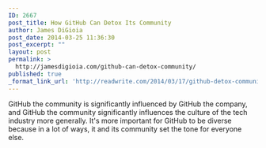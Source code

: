 ```yaml
---
ID: 2667
post_title: How GitHub Can Detox Its Community
author: James DiGioia
post_date: 2014-03-25 11:36:30
post_excerpt: ""
layout: post
permalink: >
  http://jamesdigioia.com/github-can-detox-community/
published: true
_format_link_url: 'http://readwrite.com/2014/03/17/github-detox-community-julie-horvath-wanstrath-sexism-racism#awesm=~ozxeStW2gLeAfb'
---
```

GitHub the community is significantly influenced by GitHub the company, and GitHub the community significantly influences the culture of the tech industry more generally. It's more important for GitHub to be diverse because in a lot of ways, it and its community set the tone for everyone else.